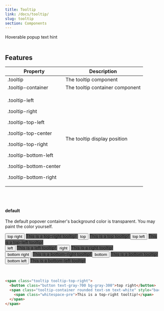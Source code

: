 ```yaml
---
title: Tooltip
link: /docs/tooltip/
slug: tooltip
section: Components
---
```


Hoverable popup text hint
<br>
<br>


## Features
<table class="ro-table-group ro-table-group-outline">
  <thead>
    <tr>
      <th>Property</th>
      <th>Description</th>
    </tr>
  </thead>
  <tbody class="align-baseline">
    <tr>
      <td>.tooltip</td>
      <td>
        The tooltip component
      </td>
    </tr>
    <tr>
      <td>.tooltip-container</td>
      <td>
        The tooltip container component
      </td>
    </tr>
    <tr>
      <td>
        <p>.tooltip-left</p>
        <p>.tooltip-right</p>
        <p>.tooltip-top-left</p>
        <p>.tooltip-top-center</p>
        <p>.tooltip-top-right</p>
        <p>.tooltip-bottom-left</p>
        <p>.tooltip-bottom-center</p>
        <p>.tooltip-bottom-right</p>
      </td>
      <td>
        The tooltip display position
      </td>
    </tr>
  </tbody>
</table>
<br>
<br>


#### default
The default popover container's background color is transparent. You may paint the color yourself.

<div class="flex justify-between my-6">
  <span class="tooltip tooltip-top-right">
    <button class="button text-gray-700 bg-gray-300">top right</button>
    <span class="tooltip-container rounded text-sm text-white" style="background: rgba(0,0,0,.65);">
      <span class="whitespace-pre">This is a top-right tooltip!</span>
    </span>
  </span>
  <span class="tooltip tooltip-top-center">
    <button class="button text-gray-700 bg-gray-300">top</button>
    <span class="tooltip-container rounded text-sm text-white" style="background: rgba(0,0,0,.65)">
      <span class="whitespace-pre">This is a top tooltip!</span>
    </span>
  </span>
  <span class="tooltip tooltip-top-left">
    <button class="button text-gray-700 bg-gray-300">top left</button>
    <span class="tooltip-container rounded text-sm text-white" style="background: rgba(0,0,0,.65)">
      <span class="whitespace-pre">This is a top-left tooltip!</span>
    </span>
  </span>
</div>
<div class="flex justify-between my-6">
  <span class="tooltip tooltip-right">
    <button class="button text-gray-700 bg-gray-300">left</button>
    <span class="tooltip-container rounded text-sm text-white" style="background: rgba(0,0,0,.65)">
      <span class="whitespace-pre">This is a left tooltip!</span>
    </span>
  </span>
  <span class="tooltip tooltip-left">
    <button class="button text-gray-700 bg-gray-300">right</button>
    <span class="tooltip-container rounded text-sm text-white" style="background: rgba(0,0,0,.65)">
      <span class="whitespace-pre">This is a right tooltip!</span>
    </span>
  </span>
</div>
<div class="flex justify-between my-6">
  <span class="tooltip tooltip-bottom-right">
    <button class="button text-gray-700 bg-gray-300">bottom right</button>
    <span class="tooltip-container rounded text-sm text-white" style="background: rgba(0,0,0,.65)">
      <span class="whitespace-pre">This is a bottom-right tooltip!</span>
    </span>
  </span>
  <span class="tooltip tooltip-bottom-center">
    <button class="button text-gray-700 bg-gray-300">bottom</button>
    <span class="tooltip-container rounded text-sm text-white" style="background: rgba(0,0,0,.65)">
      <span class="whitespace-pre">This is a bottom tooltip!</span>
    </span>
  </span>
  <span class="tooltip tooltip-bottom-left">
    <button class="button text-gray-700 bg-gray-300">bottom left</button>
    <span class="tooltip-container rounded text-sm text-white" style="background: rgba(0,0,0,.65)">
      <span class="whitespace-pre">This is a bottom-left tooltip!</span>
    </span>
  </span>
</div>
<br>
<br>

```html {}
<span class="tooltip tooltip-top-right">
  <button class="button text-gray-700 bg-gray-300">top right</button>
  <span class="tooltip-container rounded text-sm text-white" style="background: rgba(0,0,0,.65);">
    <span class="whitespace-pre">This is a top-right tooltip!</span>
  </span>
</span>
```